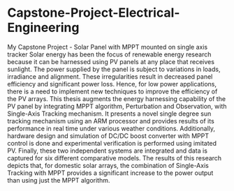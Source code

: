 # Capstone-Project-Electrical-Engineering
My Capstone Project - Solar Panel with MPPT mounted on single axis tracker
Solar energy has been the focus of renewable energy research because it can be harnessed using PV
panels at any place that receives sunlight. The power supplied by the panel is subject to variations in
loads, irradiance and alignment. These irregularities result in decreased panel efficiency and
significant power loss. Hence, for low power applications, there is a need to implement new
techniques to improve the efficiency of the PV arrays.
This thesis augments the energy harnessing capability of the PV panel by integrating MPPT
algorithm, Perturbation and Observation, with Single-Axis Tracking mechanism. It presents a novel
single degree sun tracking mechanism using an ARM processor and provides results of its
performance in real time under various weather conditions. Additionally, hardware design and
simulation of DC/DC boost converter with MPPT control is done and experimental verification is
performed using imitated PV. Finally, these two independent systems are integrated and data is
captured for six different comparative models. The results of this research depicts that, for domestic
solar arrays, the combination of Single-Axis Tracking with MPPT provides a significant increase to
the power output than using just the MPPT algorithm.
